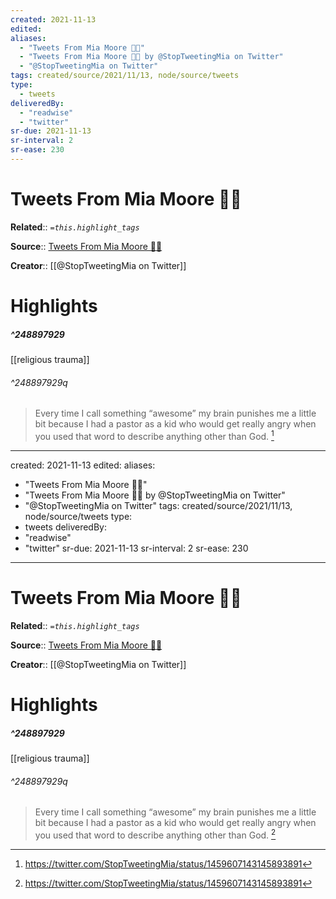 ```yaml
---
created: 2021-11-13
edited:
aliases:
  - "Tweets From Mia Moore 🏳️‍🌈"
  - "Tweets From Mia Moore 🏳️‍🌈 by @StopTweetingMia on Twitter"
  - "@StopTweetingMia on Twitter"
tags: created/source/2021/11/13, node/source/tweets
type: 
  - tweets
deliveredBy: 
  - "readwise"
  - "twitter"
sr-due: 2021-11-13
sr-interval: 2
sr-ease: 230
---
```

# Tweets From Mia Moore 🏳️‍🌈

**Related**:: 
*`=this.highlight_tags`*

**Source**:: [Tweets From Mia Moore 🏳️‍🌈](https://twitter.com/StopTweetingMia)

**Creator**:: [[@StopTweetingMia on Twitter]]

# Highlights
##### ^248897929

[[religious trauma]]  


###### ^248897929q

> Every time I call something “awesome” my brain punishes me a little bit because I had a pastor as a kid who would get really angry when you used that word to describe anything other than God. 
  [^248897929]

[^248897929]: https://twitter.com/StopTweetingMia/status/1459607143145893891

---
created: 2021-11-13
edited:
aliases:
  - "Tweets From Mia Moore 🏳️‍🌈"
  - "Tweets From Mia Moore 🏳️‍🌈 by @StopTweetingMia on Twitter"
  - "@StopTweetingMia on Twitter"
tags: created/source/2021/11/13, node/source/tweets
type: 
  - tweets
deliveredBy: 
  - "readwise"
  - "twitter"
sr-due: 2021-11-13
sr-interval: 2
sr-ease: 230
---
# Tweets From Mia Moore 🏳️‍🌈

**Related**:: 
*`=this.highlight_tags`*

**Source**:: [Tweets From Mia Moore 🏳️‍🌈](https://twitter.com/StopTweetingMia)

**Creator**:: [[@StopTweetingMia on Twitter]]

# Highlights
##### ^248897929

[[religious trauma]]  


###### ^248897929q

> Every time I call something “awesome” my brain punishes me a little bit because I had a pastor as a kid who would get really angry when you used that word to describe anything other than God. 
  [^248897929]

[^248897929]: https://twitter.com/StopTweetingMia/status/1459607143145893891

